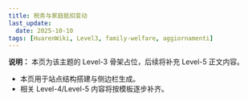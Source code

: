 ```yaml
---
title: 税务与家庭抵扣变动
last_update:
  date: 2025-10-10
tags: [HuarenWiki, Level3, family-welfare, aggiornamenti]
---
```

**说明：** 本页为该主题的 Level-3 骨架占位，后续将补充 Level-5 正文内容。

- 本页用于站点结构搭建与侧边栏生成。
- 相关 Level-4/Level-5 内容将按模板逐步补齐。
